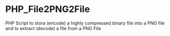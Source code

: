 # PHP_File2PNG2File
 PHP Script to stora (encode) a highly compressed binary file into a PNG file and to extract (decode) a file from a PNG File
